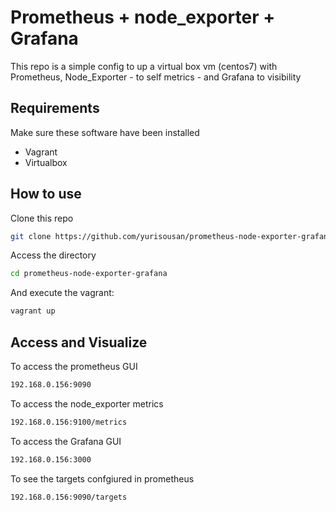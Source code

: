 # Prometheus + node_exporter + Grafana
This repo is a simple config to up a virtual box vm (centos7) with Prometheus, Node_Exporter - to self metrics - and Grafana to visibility

## Requirements
Make sure these software have been installed
- Vagrant
- Virtualbox
## How to use
Clone this repo
```bash
git clone https://github.com/yurisousan/prometheus-node-exporter-grafana.git
```
Access the directory
```bash
cd prometheus-node-exporter-grafana
```
And execute the vagrant:
```bash
vagrant up
```
## Access and Visualize
To access the prometheus GUI
```bash
192.168.0.156:9090
```
To access the node_exporter metrics
```bash
192.168.0.156:9100/metrics
```
To access the Grafana GUI
```bash
192.168.0.156:3000
```
To see the targets confgiured in prometheus
```bash
192.168.0.156:9090/targets
```